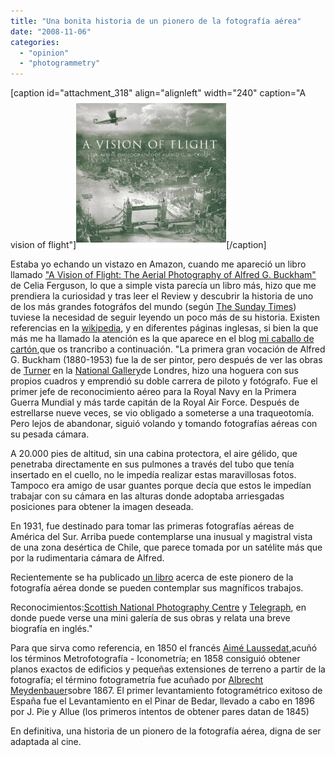 ```yaml
---
title: "Una bonita historia de un pionero de la fotografía aérea"
date: "2008-11-06"
categories: 
  - "opinion"
  - "photogrammetry"
---
```


\[caption id="attachment\_318" align="alignleft" width="240" caption="A vision of flight"\]![A vision of flight](images/book.jpg "A vision of flight")\[/caption\]

Estaba yo echando un vistazo en Amazon, cuando me apareció un libro llamado ["A Vision of Flight: The Aerial Photography of Alfred G. Buckham"](http://www.amazon.com/Vision-Flight-Aerial-Photography-Buckham/dp/0752444301) de Celia Ferguson, lo que a simple vista parecía un libro más, hizo que me prendiera la curiosidad y tras leer el Review y descubrir la historia de uno de los más grandes fotográfos del mundo (según [The Sunday Times](http://www.timesonline.co.uk/)) tuviese la necesidad de seguir leyendo un poco más de su historia. Existen referencias en la [wikipedia](http://en.wikipedia.org/wiki/William_Alfred_Buckingham), y en diferentes páginas inglesas, si bien la que más me ha llamado la atención es la que aparece en el blog [mi caballo de cartón](http://micaballodecarton.blogspot.com/2008/11/edimburgo-1920-la-fotografa-area-de.html),que os trancribo a continuación. "La primera gran vocación de Alfred G. Buckham (1880-1953) fue la de ser pintor, pero después de ver las obras de [Turner](http://en.wikipedia.org/wiki/J._M._W._Turner) en la [National Gallery](http://www.nationalgallery.org.uk/)de Londres, hizo una hoguera con sus propios cuadros y emprendió su doble carrera de piloto y fotógrafo. Fue el primer jefe de reconocimiento aéreo para la Royal Navy en la Primera Guerra Mundial y más tarde capitán de la Royal Air Force. Después de estrellarse nueve veces, se vio obligado a someterse a una traqueotomía. Pero lejos de abandonar, siguió volando y tomando fotografías aéreas con su pesada cámara.

A 20.000 pies de altitud, sin una cabina protectora, el aire gélido, que penetraba directamente en sus pulmones a través del tubo que tenía insertado en el cuello, no le impedía realizar estas maravillosas fotos. Tampoco era amigo de usar guantes porque decía que estos le impedían trabajar con su cámara en las alturas donde adoptaba arriesgadas posiciones para obtener la imagen deseada.

En 1931, fue destinado para tomar las primeras fotografías aéreas de América del Sur. Arriba puede contemplarse una inusual y magistral vista de una zona desértica de Chile, que parece tomada por un satélite más que por la rudimentaria cámara de Alfred.

Recientemente se ha publicado [un libro](http://www.amazon.co.uk/Vision-Flight-Aerial-Photography-Buckham/dp/0752444301) acerca de este pionero de la fotografía aérea donde se pueden contemplar sus magníficos trabajos.

Reconocimientos:[Scottish National Photography Centre](http://www.snpc.org.uk/contact.php) y [Telegraph](http://www.telegraph.co.uk/news/2123426/Alfred-G-Buckham-aerial-photos.html), en donde puede verse una mini galería de sus obras y relata una breve biografía en inglés."

Para que sirva como referencia, en 1850 el francés [Aimé Laussedat](http://fr.wikipedia.org/wiki/Aim%C3%A9_Laussedat),acuñó los términos Metrofotografía - Iconometría; en 1858 consiguió obtener planos exactos de edificios y pequeñas extensiones de terreno a partir de la fotografía; el término fotogrametría fue acuñado por [Albrecht Meydenbauer](http://de.wikipedia.org/wiki/Albrecht_Meydenbauer)sobre 1867. El primer levantamiento fotogramétrico exitoso de España fue el Levantamiento en el Pinar de Bedar, llevado a cabo en 1896 por J. Pie y Allue (los primeros intentos de obtener pares datan de 1845)

En definitiva, una historia de un pionero de la fotografía aérea, digna de ser adaptada al cine.
